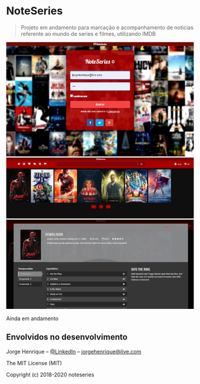# NoteSeries 
> Projeto em andamento para marcação e acompanhamento de noticias referente ao mundo de series e filmes, utilizando IMDB

![Screenshot1](login.jpg)
![Screenshot1](home2.jpg)
![Screenshot1](home1.jpg)

Ainda em andamento

## Envolvidos no desenvolvimento

Jorge Henrique – [@LinkedIn](https://www.linkedin.com/in/jorge-henrique-baptista/) – jorgehenrique@live.com

The MIT License (MIT)

Copyright (c) 2018-2020 noteseries
